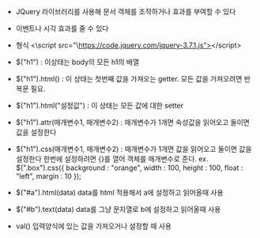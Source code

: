 - JQuery 라이브러리를 사용해 문서 객체를 조작하거나 효과를 부여할 수 있다
- 이벤트나 시각 효과를 줄 수 있다

- 형식
	<\script src="\https://code.jquery.com/jquery-3.7.1.js"><\/script>

- $("h1") : 이상태는 body의 모든 h1의 배열
- $("h1").html() : 이 상태는 첫번째 값을 가져오는 getter. 모든 값을 가져오려면 반복문 필요.
- $("h1").html("설정값") : 이 상태는 모든 값에 대한 setter

- $("h1").attr(매개변수1, 매개변수2) : 매개변수가 1개면 속성값을 읽어오고 둘이면 값을 설정한다

- $("h1").css(매개변수1, 매개변수2) : 매개변수가 1개면 값을 읽어오고 둘이면 값을 설정한다
	한번에 설정하려면 {}를 열어 객체를 매개변수로 준다.
	ex. 
	$(".box").css({
	background : "orange",
	width : 100,
	height : 100,
	float : "left",
	margin : 10
	});

- $("#a").html(data)
	data를 html 적용해서 a에 설정하고 읽어올때 사용

- $("#b").text(data)
	data를 그냥 문자열로 b에 설정하고 읽어올때 사용

- val()
	입력양식에 있는 값을 가져오거나 설정할 때 사용